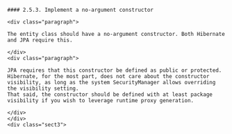 
    #### 2.5.3. Implement a no-argument constructor

    <div class="paragraph">

    The entity class should have a no-argument constructor. Both Hibernate and JPA require this.

    </div>
    <div class="paragraph">

    JPA requires that this constructor be defined as public or protected.
    Hibernate, for the most part, does not care about the constructor visibility, as long as the system SecurityManager allows overriding the visibility setting.
    That said, the constructor should be defined with at least package visibility if you wish to leverage runtime proxy generation.

    </div>
    </div>
    <div class="sect3">